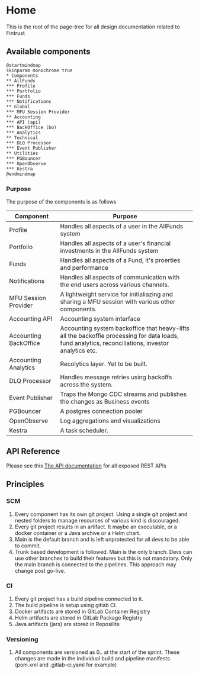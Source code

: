 # Home
This is the root of the page-tree for all design documentation related to Fintrust

## Available components

```kroki-plantuml
@startmindmap
skinparam monochrome true
* Components
** AllFunds
*** Profile
*** Portfolio
*** Funds
*** Notifications
** Global
*** MFU Session Provider
** Accounting
*** API (api)
*** BackOffice (bo)
*** Analytics
** Technical
*** DLQ Processor
*** Event Publisher
** Utilities
*** PGBouncer
*** OpenObserve
*** Kestra
@endmindmap
```

### Purpose

The purpose of the components is as follows

Component            | Purpose
---------------------|-------
Profile              | Handles all aspects of a user in the AllFunds system
Portfolio            | Handles all aspects of a user's financial investments in the AllFunds system
Funds                | Handles all aspects of a Fund, it's proerties and performance
Notifications        | Handles all aspects of communication with the end users across various channels.
MFU Session Provider | A lightweight service for initialiazing and sharing a MFU session with various other components.
Accounting API       | Accounting system interface
Accounting BackOffice| Accounting system backoffice that heavy-lifts all the backoffie processing for data loads, fund analytics, reconciliations, investor analytics etc.
Accounting Analytics | Recolytics layer. Yet to be built.
DLQ Processor        | Handles message retries using backoffs across the system.
Event Publisher      | Traps the Mongo CDC streams and publishes the changes as Business events 
PGBouncer            | A postgres connection pooler
OpenObserve          | Log aggregations and visualizations
Kestra               | A task scheduler.

## API Reference

Please see this [The API documentation](https://fintrust-dev.techwave.net/swagger-ui) for all exposed REST APIs

## Principles

### SCM

 1) Every component has its own git project. Using a single git project and nested folders to manage resources of various kind is discouraged.
 2) Every git project results in an artifact. It maybe an executable, or a docker container or a Java archive or a Helm chart.
 3) Main is the default branch and is left unprotected for all devs to be able to commit.
 4) Trunk based development is followed. Main is the only branch. Devs can use other branches to build their features but this is not mandatory. Only the main branch is connected to the pipelines. This approach may change post go-live.
 
### CI

 1) Every git project has a build pipeline connected to it. 
 2) The build pipeline is setup using gitlab CI.
 3) Docker artifacts are stored in GitLab Container Registry
 4) Helm artifacts are stored in GitLab Package Registry
 5) Java artifacts (jars) are stored in Reposilite

### Versioning
 1) All components are versioned as 0.<SprintNumber>.<Fix> at the start of the sprint. These changes are made in the individual build and pipeline manifests (pom.xml and .gitlab-ci.yaml for example)


 